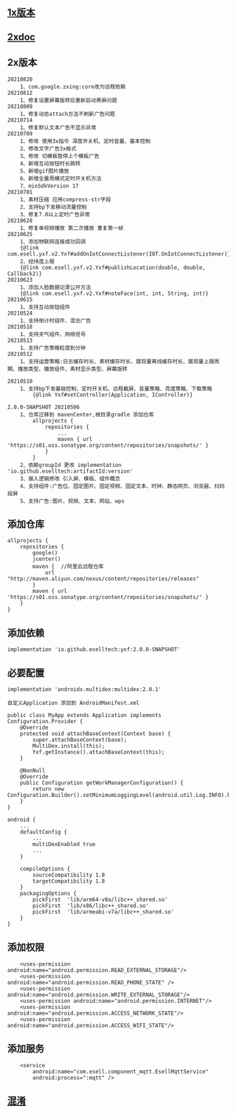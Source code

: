 ## [1x版本](https://github.com/eselltech/YXFSDKSimple/tree/legacy-1x)
## [2xdoc](./doc2x)
## 2x版本
    20210820
        1、com.google.zxing:core改为远程依赖
    20210812
        1、修复设置屏幕旋转后重新启动黑屏问题
    20210809
        1、修复动态attach方法不刷新广告问题
    20210714
        1、修复默认文本广告不显示异常
    20210709
        1、修改 使用3x指令 深度开关机、定时音量、基本控制
        2、修改文字广告3x格式
        3、修改 切模板暂停上个模板广告
        4、新增互动按钮时长跳转
        5、新增gif图片播放
        6、新增全量周模式定时开关机方法
        7、minSdkVersion 17
    20210701
        1、素材压缩 应用compress-str字段
        2、支持bp下发移动流量控制
        3、修复7.0以上定时广告异常
    20210628
        1、修复单视频播放 第二次播放 重复第一帧
    20210625
        1、添加物联网连接成功回调
        {@link com.esell.yxf.v2.Yxf#addOnIotConnectListener(IOT.OnIotConnectListener)}
        2、经纬度上报
        {@link com.esell.yxf.v2.Yxf#publishLocation(double, double, Callback2)}
    20210623
        1、添加人脸数据记录公开方法
        {@link com.esell.yxf.v2.Yxf#noteFace(int, int, String, int)}
    20210615
        1、支持互动按钮组件
    20210524
        1、支持倒计时组件、混合广告
    20210518
        1、支持天气组件、网络信号
    20210513
        1、支持广告策略粒度到分钟
    20210512
        1、支持运营策略:日志缓存时长、素材缓存时长、展现量离线缓存时长、展现量上报周期、播放类型、播放组件、素材显示类型、屏幕旋转

    20210510
        1、支持bp下发基础控制、定时开关机、远程截屏、音量策略、亮度策略、下载策略
            {@link Yxf#setController(Application, IController)}
            
    2.0.0-SNAPSHOT 20210506
        1、仓库迁移到 mavenCenter,根目录gradle 添加仓库
            allprojects {
                repositories {
                    ...
                    maven { url 'https://s01.oss.sonatype.org/content/repositories/snapshots/' }
                }
            }
        2、依赖groupId 更改 implementation 'io.github.eselltech:artifactId:version'
        3、接入逻辑修改 引入屏、模板、组件概念
        4、支持组件:广告位、固定图片、固定视频、固定文本、时钟、静态网页、浏览器、扫码投屏
        5、支持广告:图片、视频、文本、网站、wps
## 添加仓库
    allprojects {
        repositories {
            google()
            jcenter()
            maven {  //阿里云远程仓库
                url "http://maven.aliyun.com/nexus/content/repositories/releases"
            }
            maven { url 'https://s01.oss.sonatype.org/content/repositories/snapshots/' }
        }
    }
## 添加依赖
    implementation 'io.github.eselltech:yxf:2.0.0-SNAPSHOT'
## 必要配置
    implementation 'androidx.multidex:multidex:2.0.1'

    自定义Application 添加到 AndroidManifest.xml

    public class MyApp extends Application implements Configuration.Provider {
        @Override
        protected void attachBaseContext(Context base) {
            super.attachBaseContext(base);
            MultiDex.install(this);
            Yxf.getInstance().attachBaseContext(this);
        }

        @NonNull
        @Override
        public Configuration getWorkManagerConfiguration() {
            return new Configuration.Builder().setMinimumLoggingLevel(android.util.Log.INFO).build();
        }
    }

    android {
        ...
        defaultConfig {
            ...
            multiDexEnabled true
            ...
        }

        compileOptions {
            sourceCompatibility 1.8
            targetCompatibility 1.8
        }
        packagingOptions {
            pickFirst  'lib/arm64-v8a/libc++_shared.so'
            pickFirst  'lib/x86/libc++_shared.so'
            pickFirst  'lib/armeabi-v7a/libc++_shared.so'
        }
    }

## 添加权限
        <uses-permission android:name="android.permission.READ_EXTERNAL_STORAGE"/>
        <uses-permission android:name="android.permission.READ_PHONE_STATE" />
        <uses-permission android:name="android.permission.WRITE_EXTERNAL_STORAGE"/>
        <uses-permission android:name="android.permission.INTERNET"/>
        <uses-permission android:name="android.permission.ACCESS_NETWORK_STATE"/>
        <uses-permission android:name="android.permission.ACCESS_WIFI_STATE"/>
## 添加服务
        <service
            android:name="com.esell.component_mqtt.EsellMqttService"
            android:process=":mqtt" />
## [混淆](./app/proguard-rules.pro)


        
